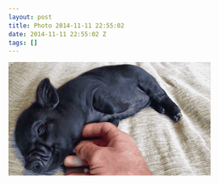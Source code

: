 ```yaml
---
layout: post
title: Photo 2014-11-11 22:55:02
date: 2014-11-11 22:55:02 Z
tags: []
---
```

![](/media/2014/11/102398244294.gif)
